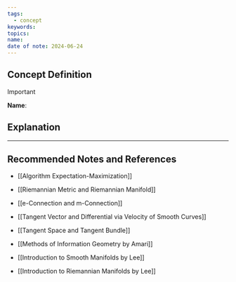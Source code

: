 ```yaml
---
tags:
  - concept
keywords: 
topics: 
name: 
date of note: 2024-06-24
---
```


## Concept Definition

>[!important]
>**Name**: 



## Explanation





-----------
##  Recommended Notes and References

- [[Algorithm Expectation-Maximization]]

- [[Riemannian Metric and Riemannian Manifold]]

- [[e-Connection and m-Connection]]

- [[Tangent Vector and Differential via Velocity of Smooth Curves]]
- [[Tangent Space and Tangent Bundle]]







- [[Methods of Information Geometry by Amari]]
- [[Introduction to Smooth Manifolds by Lee]]
- [[Introduction to Riemannian Manifolds by Lee]]
